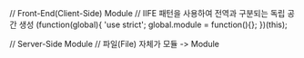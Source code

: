 // Front-End(Client-Side) Module
// IIFE 패턴을 사용하여 전역과 구분되는 독립 공간 생성
(function(global){
  'use strict';
  global.module = function(){};
})(this);

// Server-Side Module
// 파일(File) 자체가 모듈 -> Module